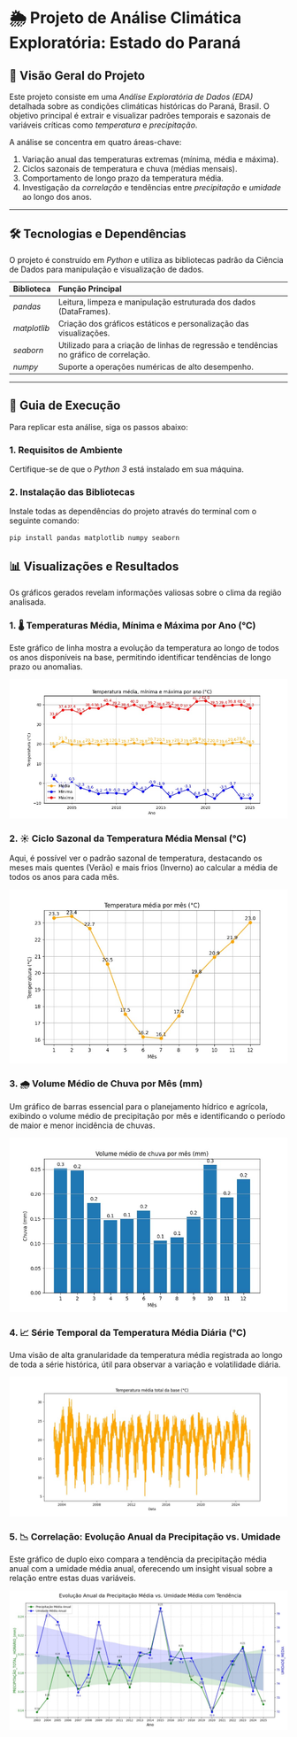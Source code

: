 # 🌦️ Projeto de Análise Climática Exploratória: Estado do Paraná

## 🎯 Visão Geral do Projeto

Este projeto consiste em uma *Análise Exploratória de Dados (EDA)* detalhada sobre as condições climáticas históricas do Paraná, Brasil. O objetivo principal é extrair e visualizar padrões temporais e sazonais de variáveis críticas como *temperatura* e *precipitação*.

A análise se concentra em quatro áreas-chave:
1. Variação anual das temperaturas extremas (mínima, média e máxima).
2. Ciclos sazonais de temperatura e chuva (médias mensais).
3. Comportamento de longo prazo da temperatura média.
4. Investigação da *correlação* e tendências entre *precipitação* e *umidade* ao longo dos anos.

---

## 🛠️ Tecnologias e Dependências

O projeto é construído em *Python* e utiliza as bibliotecas padrão da Ciência de Dados para manipulação e visualização de dados.

| Biblioteca | Função Principal |
| :--- | :--- |
| *pandas* | Leitura, limpeza e manipulação estruturada dos dados (DataFrames). |
| *matplotlib* | Criação dos gráficos estáticos e personalização das visualizações. |
| *seaborn* | Utilizado para a criação de linhas de regressão e tendências no gráfico de correlação. |
| *numpy* | Suporte a operações numéricas de alto desempenho. |

---

## 🚀 Guia de Execução

Para replicar esta análise, siga os passos abaixo:

### 1. Requisitos de Ambiente

Certifique-se de que o *Python 3* está instalado em sua máquina.

### 2. Instalação das Bibliotecas

Instale todas as dependências do projeto através do terminal com o seguinte comando:

```bash
pip install pandas matplotlib numpy seaborn   
```

## 📊 Visualizações e Resultados

Os gráficos gerados revelam informações valiosas sobre o clima da região analisada.

### 1. 🌡️ Temperaturas Média, Mínima e Máxima por Ano (°C)
Este gráfico de linha mostra a evolução da temperatura ao longo de todos os anos disponíveis na base, permitindo identificar tendências de longo prazo ou anomalias.

![Gráfico de Temperatura Média, Mínima e Máxima por Ano](imagem4.jpg)

### 2. ☀️ Ciclo Sazonal da Temperatura Média Mensal (°C)
Aqui, é possível ver o padrão sazonal de temperatura, destacando os meses mais quentes (Verão) e mais frios (Inverno) ao calcular a média de todos os anos para cada mês.

![Gráfico de Temperatura Média por Mês](imagem3.jpg)

### 3. 🌧️ Volume Médio de Chuva por Mês (mm)
Um gráfico de barras essencial para o planejamento hídrico e agrícola, exibindo o volume médio de precipitação por mês e identificando o período de maior e menor incidência de chuvas.

![Gráfico de Volume Médio de Chuva por Mês](imagem2.jpg)

### 4. 📈 Série Temporal da Temperatura Média Diária (°C)
Uma visão de alta granularidade da temperatura média registrada ao longo de toda a série histórica, útil para observar a variação e volatilidade diária.

![Gráfico de Temperatura Média Total da Base](imagem5.jpg)

### 5. 📉 Correlação: Evolução Anual da Precipitação vs. Umidade
Este gráfico de duplo eixo compara a tendência da precipitação média anual com a umidade média anual, oferecendo um insight visual sobre a relação entre estas duas variáveis.

![Gráfico de Correlação Anual](imagem1.jpg)

